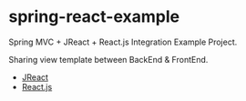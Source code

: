 spring-react-example
=============================

Spring MVC + JReact + React.js Integration Example Project.

Sharing view template between BackEnd & FrontEnd.

* [JReact](https://github.com/KnisterPeter/jreact)
* [React.js](https://facebook.github.io/react/)
